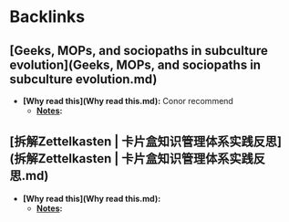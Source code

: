 
# Backlinks
## [Geeks, MOPs, and sociopaths in subculture evolution](Geeks, MOPs, and sociopaths in subculture evolution.md)
- **[Why read this](Why read this.md):** Conor recommend
    - **[Notes](Notes.md):**

## [拆解Zettelkasten | 卡片盒知识管理体系实践反思](拆解Zettelkasten | 卡片盒知识管理体系实践反思.md)
- **[Why read this](Why read this.md):**
    - **[Notes](Notes.md):**

